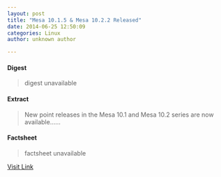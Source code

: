 ```yaml
---
layout: post
title: "Mesa 10.1.5 & Mesa 10.2.2 Released"
date: 2014-06-25 12:50:09
categories: Linux
author: unknown author

---
```



#### Digest
>digest unavailable

#### Extract
>New point releases in the Mesa 10.1 and Mesa 10.2 series are now available......

#### Factsheet
>factsheet unavailable

[Visit Link](http://www.phoronix.com/vr.php?view=MTcyOTY)


